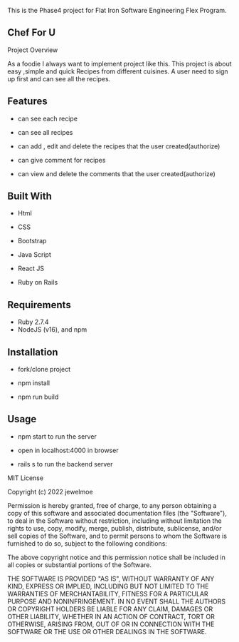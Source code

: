
This is the Phase4 project for Flat Iron Software Engineering Flex Program.

## Chef For U ##

Project Overview

As a foodie I always want to implement project like this. This project is about easy ,simple and quick Recipes from different cuisines.
A user need to sign up first and can see all the recipes. 


## Features

* can see each recipe

* can see all recipes

* can add , edit and delete the recipes that the user created(authorize)

* can give comment for recipes

* can view and delete  the comments that the user created(authorize)

## Built With

* Html

* CSS

* Bootstrap

* Java Script

* React JS

* Ruby on Rails


## Requirements

*  Ruby 2.7.4
*  NodeJS (v16), and npm


## Installation

* fork/clone project

* npm install

* npm run build

## Usage

* npm start to run the server

* open in localhost:4000 in browser

* rails s to run the backend server



MIT License

Copyright (c) 2022 jewelmoe

Permission is hereby granted, free of charge, to any person obtaining a copy of this software and associated documentation files (the "Software"), to deal in the Software without restriction, including without limitation the rights to use, copy, modify, merge, publish, distribute, sublicense, and/or sell copies of the Software, and to permit persons to whom the Software is furnished to do so, subject to the following conditions:

The above copyright notice and this permission notice shall be included in all copies or substantial portions of the Software.

THE SOFTWARE IS PROVIDED "AS IS", WITHOUT WARRANTY OF ANY KIND, EXPRESS OR IMPLIED, INCLUDING BUT NOT LIMITED TO THE WARRANTIES OF MERCHANTABILITY, FITNESS FOR A PARTICULAR PURPOSE AND NONINFRINGEMENT. IN NO EVENT SHALL THE AUTHORS OR COPYRIGHT HOLDERS BE LIABLE FOR ANY CLAIM, DAMAGES OR OTHER LIABILITY, WHETHER IN AN ACTION OF CONTRACT, TORT OR OTHERWISE, ARISING FROM, OUT OF OR IN CONNECTION WITH THE SOFTWARE OR THE USE OR OTHER DEALINGS IN THE SOFTWARE.
